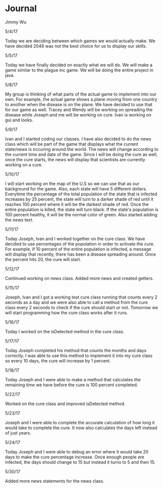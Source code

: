 # Journal

Jimmy Wu

5/4/17

Today we are deciding between which games we would actually make. We have decided 2048 was not the best choice
for us to display our skills.

5/5/17

Today we have finally decided on exactly what we will do. We will make a game similar to the plague inc game. We will be doing the entire project in java.

5/8/17

My group is thinking of what parts of the actual game to implement into our own. For example, the actual game shows a plane moving from one country to another when the disease is on the plane. We have decided to use that for our game as well. Tracey and Wendy will be working on spreading the disease while Joseph and me will be working on cure. Ivan is working on gui and looks.

5/9/17

Ivan and I started coding our classes. I have also decided to do the news class which will be part of the game that displays what the current state/news is occuring around the world. The news will change according to the current time and date of the game. Since I will be doing the cure as well, once the cure starts, the news will display that scientists are currently working on a cure. 

5/10/17

I will start working on the map of the U.S so we can use that as our background for the game. Also, each state will have 5 different dollars. Everytime the percentage of the total population of the state that is infected increases by 25 percent, the state will turn to a darker shade of red until it reaches 100 percent where it will be the darkest shade of red. Once the entire population is killed, the state will turn black. If the state's population is 100 percent healthy, it will be the normal color of green. 
Also started adding the news text.

5/11/17

Today Joseph, Ivan and I worked together on the cure class. We have decided to use percentages of the population in order to activate the cure. For example, if 10 percent of the entire population is infected, a message will display that recently, there has been a disease spreading around. Once the percent hits 20, the cure will start.

5/12/17 

Continued working on news class. Added more news and created getters.

5/15/17

Joseph, Ivan and I got a working test cure class running that counts every 2 seconds as a day and we were also able to call a method from the cure class every 2 seconds to check if the cure should start or not. Tomorrow we will start programming how the cure class works after it runs.

5/16/17

Today I worked on the isDetected method in the cure class.

5/17/17

Today Joseph completed his method that counts the months and days correctly. I was able to use this method to implement it into my cure class so every 10 days, the cure will increase by 1 percent.

5/18/17

Today Joseph and I were able to make a method that calculates the remaining time we have before the cure is 100 percent completed.

5/22/17 

Worked on the cure class and improved isDetected method.

5/23/17

Joseph and I were able to complete the accurate calculation of how long it would take to complete the cure. It now also calculates the days left instead of just years.

5/24/17

Today Joseph and I were able to debug an error where it would take 20 days to make the cure percentage increase. Once enough people are infected, the days should change to 15 but instead it turns to 5 and then 15.

5/30/17

Added more news statements for the news class.
